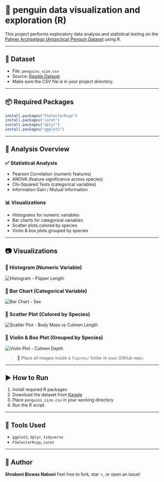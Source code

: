 
# 🐧 penguin data visualization and exploration (R)

This project performs exploratory data analysis and statistical testing on the [Palmer Archipelago (Antarctica) Penguin Dataset](https://www.kaggle.com/datasets/parulpandey/palmer-archipelago-antarctica-penguin-data) using R.

---

## 📁 Dataset

- File: `penguins_size.csv`  
- Source: [Kaggle Dataset](https://www.kaggle.com/datasets/parulpandey/palmer-archipelago-antarctica-penguin-data)  
- Make sure the CSV file is in your project directory.

---

## 📦 Required Packages

```r
install.packages("FSelectorRcpp")
install.packages("caret")
install.packages("dplyr")
install.packages("ggplot2")
````

---

## 🧪 Analysis Overview

### ✅ Statistical Analysis

* Pearson Correlation (numeric features)
* ANOVA (feature significance across species)
* Chi-Squared Tests (categorical variables)
* Information Gain / Mutual Information

### 📊 Visualizations

* Histograms for numeric variables
* Bar charts for categorical variables
* Scatter plots colored by species
* Violin & box plots grouped by species

---

## 📷 Visualizations

### 🔹 Histogram (Numeric Variable)

![Histogram - Flipper Length](figures/hist_flipper.png)

### 🔹 Bar Chart (Categorical Variable)

![Bar Chart - Sex](figures/bar_sex.png)

### 🔹 Scatter Plot (Colored by Species)

![Scatter Plot - Body Mass vs Culmen Length](figures/scatter_bodymass_culmen.png)

### 🔹 Violin & Box Plot (Grouped by Species)

![Violin Plot - Culmen Depth](figures/violin_culmen_depth.png)

> 📁 Place all images inside a `figures/` folder in your GitHub repo.

---

## ▶️ How to Run

1. Install required R packages
2. Download the dataset from [Kaggle](https://www.kaggle.com/datasets/parulpandey/palmer-archipelago-antarctica-penguin-data)
3. Place `penguins_size.csv` in your working directory
4. Run the R script

---

## 🧰 Tools Used

* `ggplot2`, `dplyr`, `tidyverse`
* `FSelectorRcpp`, `caret`

---

## 👤 Author

**Shraboni Biswas Naboni**
Feel free to fork, star ⭐, or open an issue!


